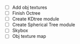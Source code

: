 - [ ] Add obj textures
- [ ] Finish Octree
- [ ] Create KDtree module
- [ ] Create Spherical Tree module
- [ ] Skybox
- [ ] Obj texture map
